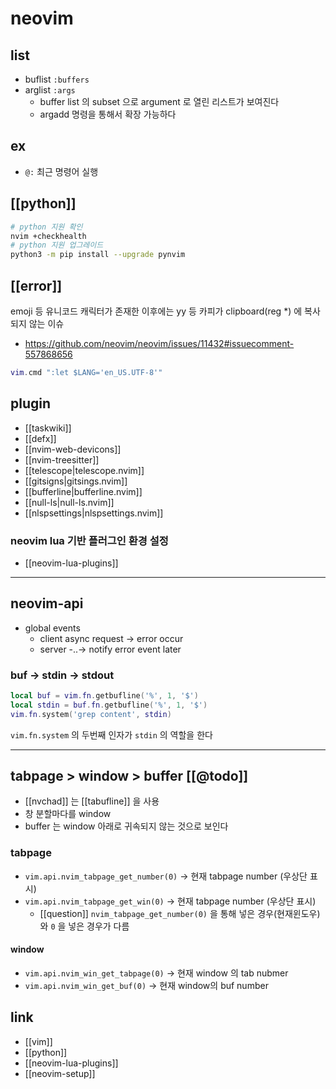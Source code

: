 # neovim

## list
- buflist `:buffers`
- arglist `:args`
  - buffer list 의 subset 으로 argument 로 열린 리스트가 보여진다
  - argadd 명령을 통해서 확장 가능하다

## ex
- `@:` 최근 명령어 실행

## [[python]]
```sh
# python 지원 확인
nvim +checkhealth
# python 지원 업그레이드
python3 -m pip install --upgrade pynvim
```

## [[error]]
emoji 등 유니코드 캐릭터가 존재한 이후에는 yy 등 카피가 clipboard(reg *) 에 복사되지 않는 이슈

- https://github.com/neovim/neovim/issues/11432#issuecomment-557868656
```lua
vim.cmd ":let $LANG='en_US.UTF-8'"
```

## plugin
- [[taskwiki]]
- [[defx]]
- [[nvim-web-devicons]]
- [[nvim-treesitter]]
- [[telescope|telescope.nvim]]
- [[gitsigns|gitsings.nvim]]
- [[bufferline|bufferline.nvim]]
- [[null-ls|null-ls.nvim]]
- [[nlspsettings|nlspsettings.nvim]]

### neovim lua 기반 플러그인 환경 설정
- [[neovim-lua-plugins]]

---

## neovim-api
- global events
  - client async request -> error occur 
  - server -..-> notify error event later

### buf -> stdin -> stdout
```lua
local buf = vim.fn.getbufline('%', 1, '$')
local stdin = buf.fn.getbufline('%', 1, '$')
vim.fn.system('grep content', stdin)
```
`vim.fn.system` 의 두번째 인자가 `stdin` 의 역할을 한다

---
## tabpage > window > buffer [[@todo]]
- [[nvchad]] 는 [[tabufline]] 을 사용
- 창 분할마다를 window
- buffer 는 window 아래로 귀속되지 않는 것으로 보인다
### tabpage
- `vim.api.nvim_tabpage_get_number(0)` -> 현재 tabpage number (우상단 표시)
- `vim.api.nvim_tabpage_get_win(0)` -> 현재 tabpage number (우상단 표시)
  - [[question]] `nvim_tabpage_get_number(0)` 을 통해 넣은 경우(현재윈도우)와 `0` 을 넣은 경우가 다름
#### window
- `vim.api.nvim_win_get_tabpage(0)` -> 현재 window 의 tab nubmer
- `vim.api.nvim_win_get_buf(0)` -> 현재 window의 buf number

## link
- [[vim]]
- [[python]]
- [[neovim-lua-plugins]]
- [[neovim-setup]]
